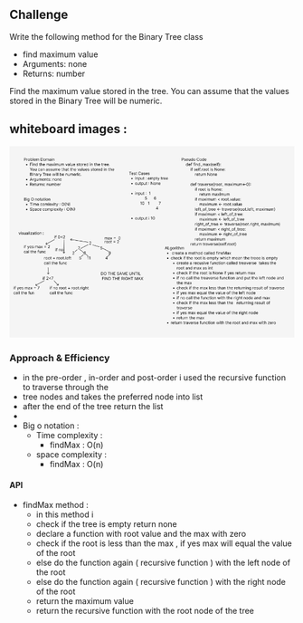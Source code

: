 
## Challenge

Write the following method for the Binary Tree class

* find maximum value
* Arguments: none
* Returns: number

Find the maximum value stored in the tree. You can assume that the values stored in the Binary Tree will be numeric.
## whiteboard images : 

![find_max image](code%20challenge%2017%20.png)
### Approach & Efficiency
- in the pre-order , in-order and post-order i used the recursive function to traverse through the 
- tree nodes and takes the preferred node into list 
- after the end of the tree return the list 
- 
- Big o notation : 
  - Time complexity :
    - findMax : O(n)
  - space complexity :
    - findMax : O(n)
#### API

- findMax method : 
  - in this method i 
  - check if the tree is empty return none 
  - declare a function with root value and the max with zero
  - check if the root is less than the max , if yes max will equal the value of the root
  - else do the function again ( recursive function ) with the left node of the root 
  - else do the function again ( recursive function ) with the right node of the root
  - return the maximum value 
  - return the recursive function with the root node of the tree